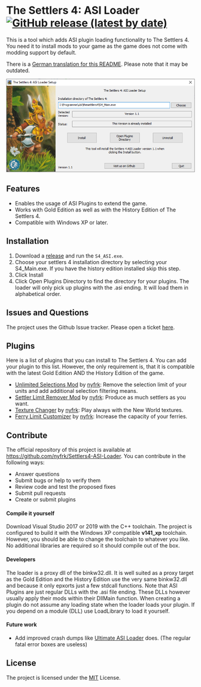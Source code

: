 # The Settlers 4: ASI Loader [![GitHub release (latest by date)](https://img.shields.io/github/v/release/nyfrk/Settlers4-ASI-Loader)](https://github.com/nyfrk/Settlers4-ASI-Loader/releases/latest)

This is a tool which adds ASI plugin loading functionality to The Settlers 4. You need it to install mods to your game as the game does not come with modding support by default.

There is a [German translation for this README](README_DE.md). Please note that it may be outdated.

![dialog](dialog.png)



## Features

* Enables the usage of ASI Plugins to extend the game.
* Works with Gold Edition as well as with the History Edition of The Settlers 4.
* Compatible with Windows XP or later.



## Installation

1. Download a [release](https://github.com/nyfrk/Settlers4-ASI-Loader/releases) and run the `S4_ASI.exe`.
2. Choose your settlers 4 installation directory by selecting your S4_Main.exe. If you have the history edition installed skip this step.
3. Click Install
4. Click Open Plugins Directory to find the directory for your plugins. The loader will only pick up plugins with the .asi ending. It will load them in alphabetical order.



## Issues and Questions

The project uses the Github Issue tracker. Please open a ticket [here](https://github.com/nyfrk/Settlers4-ASI-Loader/issues). 



## Plugins

Here is a list of plugins that you can install to The Settlers 4. You can add your plugin to this list. However, the only requirement is, that it is compatible with the latest Gold Edition AND the History Edition of the game. 

* [Unlimited Selections Mod](https://github.com/nyfrk/Settlers4-UnlimitedSelectionMod) by [nyfrk](https://github.com/nyfrk): Remove the selection limit of your units and add additional selection filtering means.
* [Settler Limit Remover Mod](https://github.com/nyfrk/S4_SettlerLimitRemover) by [nyfrk](https://github.com/nyfrk): Produce as much settlers as you want.
* [Texture Changer](https://github.com/nyfrk/Settlers4-TextureChanger) by [nyfrk](https://github.com/nyfrk): Play always with the New World textures.
* [Ferry Limit Customizer](https://github.com/nyfrk/FerryLimitCustomizer) by [nyfrk](https://github.com/nyfrk): Increase the capacity of your ferries.



## Contribute

The official repository of this project is available at https://github.com/nyfrk/Settlers4-ASI-Loader. You can contribute in the following ways:

* Answer questions
* Submit bugs or help to verify them
* Review code and test the proposed fixes
* Submit pull requests
* Create or submit plugins

#### Compile it yourself

Download Visual Studio 2017 or 2019 with the C++ toolchain. The project is configured to build it with the Windows XP compatible **v141_xp** toolchain. However, you should be able to change the toolchain to whatever you like. No additional libraries are required so it should compile out of the box. 

#### Developers

The loader is a proxy dll of the binkw32.dll. It is well suited as a proxy target as the Gold Edition and the History Edition use the very same binkw32.dll and because it only epxorts just a few stdcall functions. Note that ASI Plugins are just regular DLLs with the .asi file ending. These DLLs however usually apply their mods within their DllMain function. When creating a plugin do not assume any loading state when the loader loads your plugin. If you depend on a module (DLL) use LoadLibrary to load it yourself.

#### Future work

* Add improved crash dumps like [Ultimate ASI Loader](https://github.com/ThirteenAG/Ultimate-ASI-Loader) does. (The regular fatal error boxes are useless)



## License

The project is licensed under the [MIT](LICENSE.md) License. 
